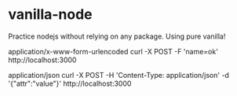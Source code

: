 # vanilla-node
Practice nodejs without relying on any package. Using pure vanilla!


application/x-www-form-urlencoded
curl -X POST -F 'name=ok' http://localhost:3000

application/json
curl -X POST -H 'Content-Type: application/json' -d '{"attr":"value"}' http://localhost:3000
